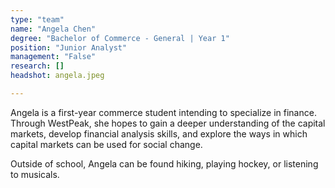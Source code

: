 ```yaml
---
type: "team"
name: "Angela Chen"
degree: "Bachelor of Commerce - General | Year 1"
position: "Junior Analyst"
management: "False"
research: []
headshot: angela.jpeg

---
```


Angela is a first-year commerce student intending to specialize in finance. Through WestPeak, she hopes to gain a deeper understanding of the capital markets, develop financial analysis skills, and explore the ways in which capital markets can be used for social change. 

Outside of school, Angela can be found hiking, playing hockey, or listening to musicals.
